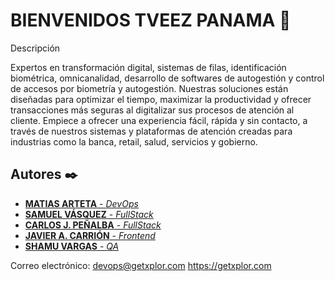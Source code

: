 # BIENVENIDOS TVEEZ PANAMA 👋

Descripción

Expertos en transformación digital, sistemas de filas, identificación biométrica, omnicanalidad, desarrollo de softwares de autogestión y control de accesos por biometría y autogestión. 
Nuestras soluciones están diseñadas para optimizar el tiempo, maximizar la productividad y ofrecer transacciones más seguras al digitalizar sus procesos de atención al cliente. Empiece a ofrecer una experiencia fácil, rápida y sin contacto, a través de nuestros sistemas y plataformas de atención creadas para industrias como la banca, retail, salud, servicios y gobierno.

## Autores ✒️
* [**MATIAS ARTETA** - *DevOps*](https://github.com/matiasxplor)
* [**SAMUEL VÁSQUEZ** - *FullStack*](https://github.com/samyr0722)
* [**CARLOS J. PEÑALBA** - *FullStack*](https://github.com/carlosxplor)
* [**JAVIER A. CARRIÓN** - *Frontend*](https://github.com/javieralexander15)
* [**SHAMU VARGAS** - *QA*](https://github.com/zShamu)

Correo electrónico: devops@getxplor.com
https://getxplor.com
